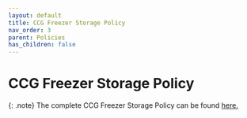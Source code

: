 ```yaml
---
layout: default
title: CCG Freezer Storage Policy
nav_order: 3
parent: Policies
has_children: false
---
```

# CCG Freezer Storage Policy

{: .note} 
The complete CCG Freezer Storage Policy can be found [here.](https://drive.google.com/file/d/1HGbHiOVYk72Z17v3pOmcVqnXF0o7rze2/view?usp=sharing)

